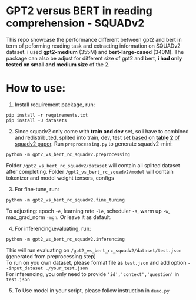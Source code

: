 # GPT2 versus BERT in reading comprehension - SQUADv2
This repo showcase the performance different between gpt2 and bert in term of peforming reading task and extracting information on SQUADv2 dataset. i used **gpt2-medium** (355M) and **bert-large-cased** (340M). 
The package can also be adjust for different size of gpt2 and bert, **i had only tested on __small__ and __medium__ size** of the 2. 

# How to use:
1. Install requirement package, run:
```
pip install -r requirements.txt
pip install -U datasets
```

2. Since squadv2 only come with **train and dev** set, so i have to combined and redistributed, splited into train, dev, test set [based on __table 2__ of squadv2 paper](https://arxiv.org/pdf/1806.03822). Run `preprocessing.py` to generate squadv2-mini:
```
python -m gpt2_vs_bert_rc_squadv2.preprocessing
```
Folder `/gpt2_vs_bert_rc_squadv2/dataset` will contain all splited dataset after completing.
Folder `/gpt2_vs_bert_rc_squadv2/model` will contain tokenizer and model weight tensors, configs

3. For fine-tune, run: 
```
python -m gpt2_vs_bert_rc_squadv2.fine_tuning
```
To adjusting: epoch `-e`, learning rate `-le`, scheduler `-s`, warm up `-w`, max_grad_norm `-mgn`. Or leave it as default.

4. For inferencing\evaluating, run:
```
python -m gpt2_vs_bert_rc_squadv2.inferencing 
```
This will run evaluating on `/gpt2_vs_bert_rc_squadv2/dataset/test.json` (generated from preprocessing step) \
To run on you own dataset, please format file as `test.json` and add option `--input_dataset ./your_test.json` \
For inferencing, you only need to provide `'id','context','question'` in `test.json`

5. To Use model in your script, please follow instruction in `demo.py`

